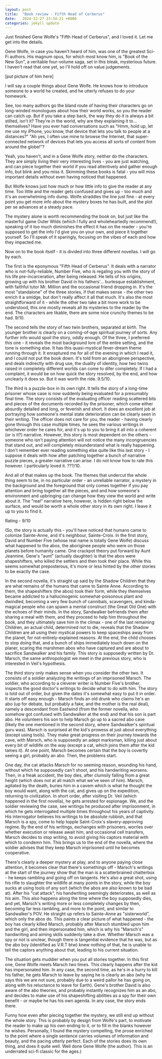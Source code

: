 ```yaml
---
layout: post
title:  "Book review - Fifth Head of Cerberus"
date:   2024-12-27 23:34:21 +0000
categories: jekyll update
---
```


Just finished Gene Wolfe's "Fifth Head of Cerberus", and I loved it. Let me get into the details.

Gene Wolfe, in case you haven't heard of him, was one of the greatest Sci-Fi authors. His magnum opus, for which most know him, is "Book of the New Sun", a veritable four-volume saga, set in this bleak, mysterious future. I haven't read that one yet, so I'll hold off on value judgements.

[put picture of him here]

I will say a couple things about Gene Wolfe. He knows how to introduce someone to a world he created, and he utterly refuses to do your homework.

See, too many authors go the bland route of having their characters go on long-winded monologues about how their world works, so you the reader can catch up. But if you take a step back, the way they do it is always a bit stilted, isn't it? They're *in* the world, why are they explaining it to... themselves? Have you ever had conversations such as "Hmm, hold up, let me use my iPhone, you know, that device that lets you talk to people at a distances?" "Ah yes, I often use mine to browse the Internet, that super-connected network of devices that lets you access all sorts of content from around the globe!"? 

Yeah, you haven't, and in a Gene Wolfe story, neither do the characters. They are simply living their very interesting lives - you are just watching, and can piece together their world if you read attentively and gather enough info, but blink and you miss it. Skimming these books is fatal - you will miss important details without even having noticed that happened. 

But Wolfe knows just how much or how little info to give the reader at any time. Too little and the reader gets confused and gives up - too much and it's an overwhelming info dump. Wolfe straddles the line just fine - at every point you get more info about the mystery boxes he has built, and the plot per se advances at a steady pace.

The mystery alone is worth recommending the book on, but just like the masterful game Outer Wilds (which I fully and wholeheartedly recommend!), speaking of it too much diminishes the effect it has on the reader - you're supposed to get the info I'd give you on your own, and piece it together yourself. So I'll speak of it sparingly, focusing on the vibes of each and how they impacted me.

Now on to the book itself - it is divided into three different novellas. I will go by each.

The first is the eponymous "Fifth Head of Cerberus". It deals with a narrator who is not-fully-reliable, Number Five, who is regaling you with the story of his life pre-incarceration, after being released. He tells of his origins, growing up with his brother David in his fathers'... burlesque establishment, with faithful tutor Mr. Million and the occasional friend dropping in. It's the most "standalone" of the three stories, if that makes sense - the other two enrich it a smidge, but don't really affect it all that much. It's also the most straightforward of it - while the other two take a bit more work to be understood, this one mostly reveals all its mysteries to the reader by the end. The characters are likable, there are some nice crunchy themes to be had. 9/10.

The second tells the story of two twin brothers, separated at birth. The younger brother is clearly on a coming-of-age spiritual journey of sorts. Any further info would spoil the story, oddly enough. Of the three, I preferred this one - it reveals the most background lore of the entire setting, and the tone is something else. It has this quasi-mystical fever-dream theme running through it. It enraptured me for all of the evening in which I read it, and I could not put the book down. It's told from an aboriginee perspective, and deals indirectly with drug use, the duality of identity, how two twins raised in completely different worlds can come to difer completely. If I had a complaint, it would be on how quick the story resolved, by the end, and how unclearly it does so. But it was worth the ride. 9.5/10.

The third is a puzzle-box in its own right. It tells the story of a long-time prisoner whose case is now suddenly being evaluated for a presumably final time. The story consists of the evaluating officer reading scattered bits and pieces of the documents recorded by the prisoner, which come either absurdly detailed and long, or feverish and short. It does an excellent job at portraying how someone's mental state deterioration can be clearly seen in their writing. The officer does not care for you, the reader - having clearly gone through this case multiple times, he sees the various writings in whichever order he cares for, and it's up to you to bring it all into a coherent (or is it?) narrative. However, this story is most dependent on the others - someone who isn't paying attention will not notice the many incongruencies that stand out, and will completely misunderstand what is really happening. I don't remember ever reading something else quite like this last story - I suppose it deals with how after patching together a bunch of narrative puzzle pieces, a greater narrative can arise. I do not know how to rate this however. I particularly loved it. ???/10.

And all of that makes up the book. The themes that undercut the whole thing seem to be, in no particular order - an unreliable narrator, a mystery in the background and the foreground that only comes together if you pay attention and bring together all the pieces, and and how someone's environment and upbringing can change how they view the world and write about it. The "real" narrative here, however, is hidden right below the surface, and would be worth a whole other story in its own right. I leave it up to you to find it.

Rating - 9/10

(So, the story is actually this - you'll have noticed that humans came to colonize Sainte-Anne, and it's neighbour, Sainte-Croix. In the first story, David and Number Five (whose real name is totally Gene Wolfe) discuss what happened to the abos, the aboriginee people who were on those planets before humanity came. One crackpot theory put forward by Aunt Jeannine, Gene's "aunt" (actually daughter) is that the abos were shapeshifters, who killed the settlers and then took their place. While this seems somewhat preposterous, it's more or less hinted by the other stories to be exactly the case.

In the second novella, it's straight up said by the Shadow Children that they are what remains of the humans that came to Sainte Anne. According to them, the shapeshifters (the abos) took their form, while they themselves became addicted to a hallucinogenic somewhat-poisonous plant and dwindled, becoming a very few bunch of cannibals, scavengers, and kinda-magical people who can spawn a mental construct (the Great Old One) with the echoes of their minds. In the story, Sandwalker befriends them after sharing a meal with them, and they proceed to help him throughout the book, and they ultimately save him in the climax - one of the last remaining Children, an actual child, determined not to die, reveals that the Shadow Children are all using their mystical powers to keep spaceships away from the planet, for not-entirely-explained reasons. At the end, the child chooses to stop doing that, and a bunch of ships immediately touch down on the planer, scaring the marshmen abos who have captured and are about to sacrifice Sandwalker and his family. This story is supposedly written by Dr. Marsch, the same anthropologist we meet in the previous story, who is interested in Veil's hypothesis.

The third story only makes sense when you consider the other two. It consists of a soldier analyzing the writings of an imprisoned Marsch. The soldier, who according to a cleverer writer is Number Five's brother, inspects the good doctor's writings to decide what to do with him. The story is told out of order, but given the dates it's somewhat easy to put it in order. It starts off easy enough - Marsch finds an old drunk who claims he's an abo (up for debate, but probably a fake, and the mother is the real deal), namely a descendant from Eastwind (from the former novella, who somehow got confused with Sandwalker at the end) and that his son is part abo. He volunteers his son to help Marsch go up to a sacred abo cave (likely the one mentioned in the second story, where Sandwalker's spiritual guru was). Marsch is surprised at the kid's prowess at just about everything (except using tools). They make great progress on their journey towards the cave, with Marsch, who is supposedly an adept marksman, killing just about every bit of wildlife on the way (except a cat, which joins them after the kid tames it). At one point, Marsch becomes certain that the boy is covertly seeing a girl, probably an abo. Then, the problems start. 

One day, the cat attacks Marsch for no seeming reason, wounding his hand, without which he supposedly can't shoot, and his handwriting worsens. Then, in a freak accident, the boy dies, after clumsily falling from a great height (which does not at all match what we've seen of him). Marsch, agitated by the death, buries him in a cavem which is what he thought the boy would want, along with the cat, and gives up on the expedition, returning to civilization. In short order, after visiting Dr. Veil (which happened in the first novella), he gets arrested for espionage. We, and the soldier reviewing the case, see writings he produced after imprisonment, in which he gets interrogated multiple times throughout his years of captivity. His interrogator believes his writings to be absolute rubbish, and that Marsch is a spy, come to help topple Saint-Croix's slavery-approving regime. By the end of his writings, exchanges with prisoners, worries over whether execution or release await him, and occasional cell transfers, Marsch decides to stop writing, to avoid giving his captors material with which to condemn him. This brings us to the end of the novella, where the soldier advises that they keep Marsch imprisoned until he becomes cooperative.

There's clearly a deeper mystery at play, and to anyone paying close attention, it becomes clear that there's somethings off - Marsch's writings at the start of the journey show that the man is a scatterbrained chatterbox - he keeps rambling and going off on tangents. He's also a great shot, using his rifle to slaughter the wildlife at many points in the story, while the boy sucks at using tools of any sort (which the abos are also known to be bad at). After his "cat attack", his handwriting seemingly deteriorates, as well as his aim. This also happens along the time where the boy supposedly dies, and yet, Marsch's writing more or less completely changes by then, becoming far less rambling, and more to the point, and similar to Sandwalker's POV. He straight up refers to Sainte-Anne as "sisterworld", which only the abos do. This paints a clear picture of what happened - the boy has clearly killed Marsch, probably after Marsch stumbled upon him and the girl, and then impersonated him, which is why his "Marsch's" handwriting and aiming skills suddenly take a dive. Whether Marsch was a spy or not is unclear, though there is tangential evidence that he was, but as the abo boy (identified as V.R.T btw) knew nothing of that, he is unable to tell the captors anything about that, leading to his current situation. 

The situation gets muddier when you put all stories together. In this first one, Gene Wolfe meets Marsch two times. This clearly happens after the kid has impersonated him. In any case, the second time, as he's in a hurry to kill his father, he gets Marsch to leave by saying he is clearly an abo (why he says this we are not sure, probably due to a weird pallor he has going on, along with his reluctance to leave for Earth). Gene's brother David is also aware of the abo theories, and probably instantly recognizes him as an abo, and decides to make use of his shapeshifting abilities as a spy for their own benefit - or maybe he has his own agenda. In any case, the story ends there.

Funny how even after piecing together the mystery, we still end up without the whole story. This is probably by design from Wolfe's part, to motivate the reader to make up his own ending to it, or to fill in the blanks however he wishes. Personally, I found the mystery compelling, the prose enriched to the point where a single sentence carries volumes of information and beauty, and the pacing utterly perfect. Each of the stories does its own thing, and does it quite well. Well done Gene Wolfe (the author). This is an underrated sci-fi classic for the ages.)